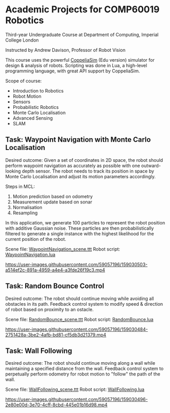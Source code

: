 # Academic Projects for COMP60019 Robotics
Third-year Undergraduate Course at Department of Computing, Imperial College London

Instructed by Andrew Davison, Professor of Robot Vision

This course uses the powerful [CoppeliaSim](https://coppeliarobotics.com/) (Edu version) simulator for design & analysis of robots. Scripting was done in Lua, a high-level programming language, with great API support by CoppeliaSim.

Scope of course:
- Introduction to Robotics
- Robot Motion
- Sensors
- Probabilistic Robotics
- Monte Carlo Localisation
- Advanced Sensing
- SLAM

## Task: Waypoint Navigation with Monte Carlo Localisation

Desired outcome: Given a set of coordinates in 2D space, the robot should perform waypoint navigation as accurately as possible with one outward-looking depth sensor. The robot needs to track its position in space by Monte Carlo Localisation and adjust its motion parameters accordingly.

Steps in MCL:
1. Motion prediction based on odometry
2. Measurement update based on sonar
3. Normalisation
4. Resampling

In this application, we generate 100 particles to represent the robot position with additive Gaussian noise. These particles are then probabilistically filtered to generate a single instance with the highest likelihood for the current position of the robot.

Scene file: [WaypointNavigation_scene.ttt](WaypointNavigation_scene.ttt)
Robot script: [WaypointNavigation.lua](WaypointNavigation.lua)

https://user-images.githubusercontent.com/59057196/159030503-a514ef2c-891a-4959-a4e4-a3fde26f19c3.mp4

## Task: Random Bounce Control

Desired outcome: The robot should continue moving while avoiding all obstacles in its path. Feedback control system to modify speed & direction of robot based on proximity to an ostacle.

Scene file: [RandomBounce_scene.ttt](RandomBounce_scene.ttt)
Robot script: [RandomBounce.lua](RandomBounce.lua)

https://user-images.githubusercontent.com/59057196/159030484-2751428a-3be2-4afb-bd81-cf5db3d21379.mp4

## Task: Wall Following

Desired outcome: The robot should continue moving along a wall while maintaining a specified distance from the wall. Feedback control system to perpetually perform odometry for robot motion to "follow" the path of the wall.

Scene file: [WallFollowing_scene.ttt](WallFollowing_scene.ttt)
Robot script: [WallFollowing.lua](WallFollowing.lua)

https://user-images.githubusercontent.com/59057196/159030496-2e80e00d-3e70-4cff-8cbd-445e01b16d98.mp4
